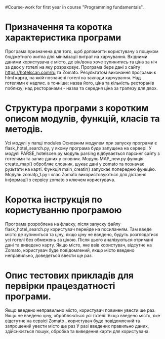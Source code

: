 #Course-work for first year in course "Programming fundamentals".

# Призначення та коротка характеристика програми
Програма призначена для того, щоб допомогти користувачу з пошуком бюджетного житла для мінімізації витрат на харчування.
Вхідними даними користувача є місто, де він/вона хоче зупинитись та ціна за ніч за двох у готелі на яку розраховує.
Програма бере дані з сайту https://hotelscan.com/ru та Zomato. Результатом виконання програми є html карта, на якій позначені готелі на заклади харчування. Над готелями є надпис. а точніше: назва його, ціна та кількість ресторанів поблизу; над ресторанами - назва та середня ціна за трапезу для двох.

# Структура програми з коротким описом модулів, функцій, класів та методів.
Усі модулі у папці modules
Основним модулем при запуску програми є flask_hotel_search.py, у якому програма буде запущена на сервері. 
У модулі PARSE_hotelscen.py модуль parsing відбувається парсинг сайту з готелями та запис даних у словник. 
Модуль MAP_new.py функція create_map() обробляє словник, шукає дані у zomato та позначає рузьтати на карті. 
Функція main_creatir() запускає попередню функцію.
Модуль zomatp_1.py і клас Zomato використовуються для дістання інформації з сервісу zomato з ключем користувача.

# Коротка інструкція по користуванню програмою
Програма розроблена на фласку, після запуску файлу flask_hotel_search.py користувач перейде на посиланням. Там введе місто де зупиниться та ціну, якщо ціну не введено, будуть розглядатися усі готелі без обмежень за ціною. Після цього аналізуються отримані дані та виведено карту. Якщо місто, яке ввів користувач, відсутнє на Zomato, користувач буде повідомлений, якщо місто введено неправильно, доведеться ввести ще раз.

# Опис тестових прикладів для первірки працездатності програми.
Якщо введено неправильно місто, користувач повинен увести ще раз.
Якщо не введено ціну, обробляються усі готелі.
Якщо введено місто, яке відстутнє на сервісі Zomato , користувач буде повідомлений та запрошений увести місто ще раз
У разі введених правильно даних, здійснюється пошук, обробка та виведення карти для користувача.

